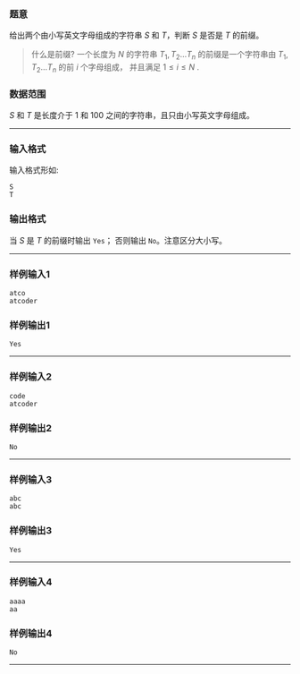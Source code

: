 ### 题意 

给出两个由小写英文字母组成的字符串 $S$ 和 $T$，判断 $S$ 是否是 $T$ 的前缀。

> 什么是前缀?
> 一个长度为 $N$ 的字符串 $T_{1},T_{2}...T_{n}$ 的前缀是一个字符串由 $T_{1},T_{2}...T_{n}$ 的前 $i$ 个字母组成， 并且满足 $1\leq i \leq N$ .

### 数据范围

$S$ 和 $T$ 是长度介于 $1$ 和 $100$ 之间的字符串，且只由小写英文字母组成。

---

### 输入格式

输入格式形如:
```
S
T
```

### 输出格式

当 $S$ 是 $T$ 的前缀时输出 `Yes`； 否则输出 `No`。注意区分大小写。

---

### 样例输入1

```
atco
atcoder
```

### 样例输出1

```
Yes
```

---

### 样例输入2

```
code
atcoder
```

### 样例输出2

```
No
```

---

### 样例输入3

```
abc
abc
```

### 样例输出3

```
Yes
```

---

### 样例输入4

```
aaaa
aa
```

### 样例输出4

```
No
```

---
